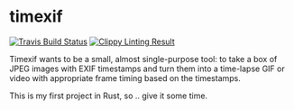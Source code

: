 # timexif

[![Travis Build Status](https://travis-ci.org/barometz/timexif.svg?branch=master)](https://travis-ci.org/barometz/timexif)
[![Clippy Linting Result](https://clippy.bashy.io/github/barometz/timexif/master/badge.svg)](https://clippy.bashy.io/github/barometz/timexif/master/log)

Timexif wants to be a small, almost single-purpose tool: to take a box of JPEG images with EXIF timestamps and turn them into a time-lapse GIF or video with appropriate frame timing based on the timestamps.

This is my first project in Rust, so .. give it some time.
